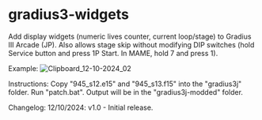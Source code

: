 # gradius3-widgets
Add display widgets (numeric lives counter, current loop/stage) to Gradius III Arcade (JP).  Also allows stage skip without modifying DIP switches (hold Service button and press 1P Start.  In MAME, hold 7 and press 1).

Example:
![Clipboard_12-10-2024_02](https://github.com/user-attachments/assets/63dc4518-6ae7-4436-b95c-f1bb700602bf)

Instructions:
Copy "945_s12.e15" and "945_s13.f15" into the "gradius3j" folder.
Run "patch.bat".
Output will be in the "gradius3j-modded" folder.

Changelog:
12/10/2024: v1.0 - Initial release.
